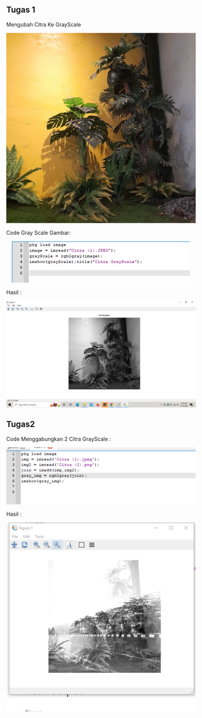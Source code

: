 ## Tugas 1
Mengubah Citra Ke GrayScale
<p align = "center"><img src = "Citra (1).jpeg"></p>

Code Gray Scale Gambar:
<p align = "center"><img src = "codeGrayscale.png"></p>
Hasil :
<p align = "center"><img src = "hasilGrayscale.png"></p>

## Tugas2
Code Menggabungkan 2 Citra GrayScale :
<p align = "center"><img src = "JoinGrayscale.png"></p>
Hasil :
<p align = "center"><img src = "hasilJoinGrayscale.png"></p>

